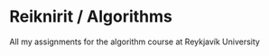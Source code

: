 Reiknirit / Algorithms
=========

All my assignments for the algorithm course at Reykjavík University
